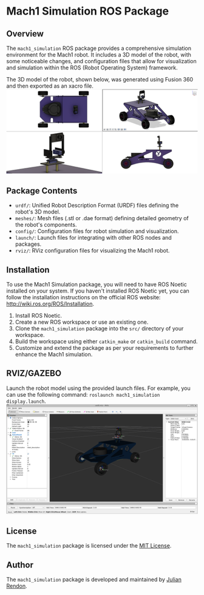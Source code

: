 # Mach1 Simulation ROS Package

## Overview

The `mach1_simulation` ROS package provides a comprehensive simulation environment for the Mach1 robot. It includes a 3D model of the robot, with some noticeable changes, and configuration files that allow for visualization and simulation within the ROS (Robot Operating System) framework.

The 3D model of the robot, shown below, was generated using Fusion 360 and then exported as an xacro file.
![mach1_fusion360.png](./images/mach1_fusion360.png)

## Package Contents

- `urdf/`: Unified Robot Description Format (URDF) files defining the robot's 3D model.
- `meshes/`: Mesh files (.stl or .dae format) defining detailed geometry of the robot's components.
- `config/`: Configuration files for robot simulation and visualization.
- `launch/`: Launch files for integrating with other ROS nodes and packages.
- `rviz/`: RViz configuration files for visualizing the Mach1 robot.

## Installation

To use the Mach1 Simulation package, you will need to have ROS Noetic installed on your system. If you haven't installed ROS Noetic yet, you can follow the installation instructions on the official ROS website: http://wiki.ros.org/ROS/Installation.

1. Install ROS Noetic.
2. Create a new ROS workspace or use an existing one.
3. Clone the `mach1_simulation` package into the `src/` directory of your workspace.
4. Build the workspace using either `catkin_make` or `catkin_build` command.
5. Customize and extend the package as per your requirements to further enhance the Mach1 simulation.

## RVIZ/GAZEBO

Launch the robot model using the provided launch files. For example, you can use the following command: `roslaunch mach1_simulation display.launch`.
![mach1_rviz.png](./images/mach1_rviz.png)

## License

The `mach1_simulation` package is licensed under the [MIT License](https://mit-license.org/).

## Author

The `mach1_simulation` package is developed and maintained by [Julian Rendon](https://github.com/jrendon102).
